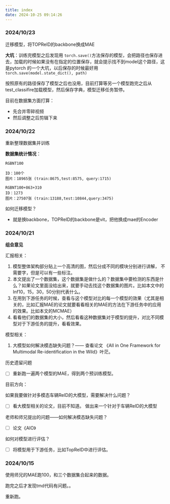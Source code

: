 ```yaml
---
title: index
date: 2024-10-25 09:14:26
---
```




### 2024/10/23

迁移模型，将TOPReID的backbone换成MAE

**大坑**：训练完模型之后发现用 `torch.save()`方法保存的模型，会把路径也保存进去，加载的时候如果没有在指定的位置保存，就会提示找不到model这个路径，这是pytorch 的一个大坑，以后保存的时候最好用`torch.save(model.state_dict(), path)`

按照原有的路径保存了模型之后也没用，目前打算等另一个模型跑完之后从test_classifire加载模型，然后保存字典，模型迁移任务暂停。

目前在数据集方面打算：
- 先合并零碎视频
- 然后调整之后剪辑下来

### 2024/10/22

重新整理数据集并训练

**数据集统计情况**：

```text
RGBNT100

ID：100个
图片：18965张 (train:8675,test:8575, query:1715)

RGBNT100+863+310
ID：1273
图片：27507张 (train:13188,test:10844,query:3475)

```

如何迁移模型？
- 就是换backbone，TOPReID的backbone是vit，把他换成mae的Encoder

### 2024/10/21

**组会意见**

汇报相关：

1. 模型整体架构部分贴上一个高清的图，然后分成不同的模块分别进行讲解， 不需要字，但是可以有一些标注。
2. 本文提出了一个数据集，这个数据集是做什么的？数据集中要检测的东西是什么？如果论文里面没给出来，就要手动去找这个数据集的图片。比如本文中的Inf10，15，30，50分别代表什么。
3. 在用到下游任务的时候，查看与这个模型对比的每一个模型的效果（尤其是相关的，比如汇报MAE的论文就要看看相关的MAE的方法在下游任务中的应用的效果。比如本文的MCMAE）
4. 看看他们的数据集的大小，然后看看这种数据集对于模型的提升，对比不同模型对于下游任务的提升，看看效果。

模型相关：

1. 大模型如何解决模态缺失问题？—— 查看论文 《All in One Framework for Multimodal Re-identification in the Wild》叶茫。

历史遗留问题
- [ ] 重新跑一遍两个模型的MAE，得到两个预训练模型。

目前方向：

如果我要做针对多模态车辆ReID的大模型，需要解决什么问题？
- [ ] 看大模型相关的论文，目前不知道。
做出来一个针对于车辆ReID的大模型

老师和师兄提出的问题——如何解决模态缺失问题？
- [ ] 论文《AIO》

如何对模型进行评估？
- [ ] 将模型用于下游任务，比如TopReID中进行评估。


### 2024/10/15

使用师兄的MAE跑100，和三个数据集合起来的数据。

跑完之后才发现tmd代码有问题。。

重新跑。